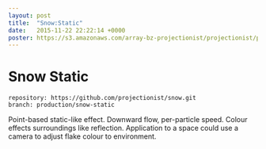 ```yaml
---
layout: post
title:  "Snow:Static"
date:   2015-11-22 22:22:14 +0000
poster: https://s3.amazonaws.com/array-bz-projectionist/projectionist/productions/snow-static/poster.png
---
```


# Snow Static

```
repository: https://github.com/projectionist/snow.git
branch: production/snow-static
```
Point-based static-like effect.
Downward flow, per-particle speed.
Colour effects surroundings like reflection.
Application to a space could use a camera to adjust flake colour to environment.

